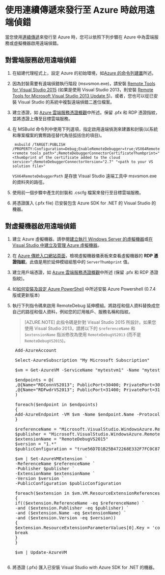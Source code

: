 <properties
	pageTitle="對連續傳遞啟用遠端偵錯 | Microsoft Azure"
	description="了解在使用連續傳遞來部署至 Azure 時如何啟用遠端偵錯"
	services="cloud-services"
	documentationCenter=".net"
	authors="TomArcher"
	manager="douge"
	editor=""/>

<tags
	ms.service="cloud-services"
	ms.workload="infrastructure-services"
	ms.tgt_pltfrm="vm-multiple"
	ms.devlang="dotnet"
	ms.topic="article"
	ms.date="01/30/2016"
	ms.author="tarcher"/>

# 使用連續傳遞來發行至 Azure 時啟用遠端偵錯

當您使用[連續傳遞](cloud-services-dotnet-continuous-delivery.md)來發行至 Azure 時，您可以依照下列步驟在 Azure 中為雲端服務或虛擬機器啟用遠端偵錯。

## 對雲端服務啟用遠端偵錯

1. 在組建代理程式上，設定 Azure 的初始環境，如[Azure 的命令列建置](http://msdn.microsoft.com/library/hh535755.aspx)所述。
2. 因為封裝需要有遠端偵錯執行階段 (msvsmon.exe)，請安裝 [Remote Tools for Visual Studio 2015](http://www.microsoft.com/zh-TW/download/details.aspx?id=48155) (如果是使用 Visual Studio 2013，則安裝 [Remote Tools for Microsoft Visual Studio 2013 Update 5](https://www.microsoft.com/zh-TW/download/details.aspx?id=48156))。或者，您也可以從已安裝 Visual Studio 的系統中複製遠端偵錯二進位檔案。
3. 建立憑證，如 [Azure 雲端服務憑證概觀](cloud-services-certs-create.md)中所述。保留 .pfx 和 RDP 憑證指紋，並將憑證上傳至目標雲端服務。
4. 在 MSBuild 命令列中使用下列選項，指定啟用遠端偵測來建置和封裝(以系統和專案檔案的實際路徑替代角括弧括住的項目)。

		msbuild /TARGET:PUBLISH /PROPERTY:Configuration=Debug;EnableRemoteDebugger=true;VSX64RemoteDebuggerPath="<remote tools path>";RemoteDebuggerConnectorCertificateThumbprint="<thumbprint of the certificate added to the cloud service>";RemoteDebuggerConnectorVersion="2.7" "<path to your VS solution file>"

	`VSX64RemoteDebuggerPath` 是存放 Visual Studio 遠端工具中 msvsmon.exe 的資料夾的路徑。

5. 使用前一個步驟中產生的封裝和 .cscfg 檔案來發行至目標雲端服務。
6. 將憑證匯入 (.pfx file) 已安裝包含 Azure SDK for .NET 的 Visual Studio 的機器。

## 對虛擬機器啟用遠端偵錯

1. 建立 Azure 虛擬機器。請參閱[建立執行 Windows Server 的虛擬機器](/virtual-machines/virtual-machines-windows-tutorial.md)或[在 Visual Studio 中建立及管理 Azure 虛擬機器](/vs-azure-tools-virtual-machines-create-manage.md)。
2. 在 [Azure 傳統入口網站頁面](http://go.microsoft.com/fwlink/p/?LinkID=269851)，檢視虛擬機器儀表板來查看虛擬機器的 **RDP 憑證指紋**。此值是用於延伸模組組態中的 `ServerThumbprint` 值。
3. 建立用戶端憑證，如 [Azure 雲端服務憑證概觀](cloud-services-certs-create.md)中所述 (保留 .pfx 和 RDP 憑證指紋)。
4. 如[如何安裝及設定 Azure PowerShell](powershell-install-configure.md) 中所述安裝 Azure Powershell (0.7.4 版或更新版本)
5. 執行下列指令碼來啟用 RemoteDebug 延伸模組。將路徑和個人資料替換成您自己的路徑和個人資料，例如您的訂用帳戶、服務名稱和指紋。

	>[AZURE.NOTE] 此指令碼是針對 Visual Studio 2015 所設計。如果您使用 Visual Studio 2013，請將以下的 `$referenceName` 和 `$extensionName` 指派修改為使用 `RemoteDebugVS2013` (而不是 `RemoteDebugVS2015`)。

	<pre>
    Add-AzureAccount

    Select-AzureSubscription "My Microsoft Subscription"

    $vm = Get-AzureVM -ServiceName "mytestvm1" -Name "mytestvm1"

    $endpoints = @(
    ,@{Name="RDConnVS2013"; PublicPort=30400; PrivatePort=30398}
    ,@{Name="RDFwdrVS2013"; PublicPort=31400; PrivatePort=31398}
    )

    foreach($endpoint in $endpoints)
    {
    Add-AzureEndpoint -VM $vm -Name $endpoint.Name -Protocol tcp -PublicPort $endpoint.PublicPort -LocalPort $endpoint.PrivatePort
    }

    $referenceName = "Microsoft.VisualStudio.WindowsAzure.RemoteDebug.RemoteDebugVS2015"
    $publisher = "Microsoft.VisualStudio.WindowsAzure.RemoteDebug"
    $extensionName = "RemoteDebugVS2015"
    $version = "1.*"
    $publicConfiguration = "<PublicConfig><Connector.Enabled>true</Connector.Enabled><ClientThumbprint>56D7D1B25B472268E332F7FC0C87286458BFB6B2</ClientThumbprint><ServerThumbprint>E7DCB00CB916C468CC3228261D6E4EE45C8ED3C6</ServerThumbprint><ConnectorPort>30398</ConnectorPort><ForwarderPort>31398</ForwarderPort></PublicConfig>"

    $vm | Set-AzureVMExtension `
    -ReferenceName $referenceName `
    -Publisher $publisher `
    -ExtensionName $extensionName `
    -Version $version `
    -PublicConfiguration $publicConfiguration

    foreach($extension in $vm.VM.ResourceExtensionReferences)
    {
    if(($extension.ReferenceName -eq $referenceName) `
    -and ($extension.Publisher -eq $publisher) `
    -and ($extension.Name -eq $extensionName) `
    -and ($extension.Version -eq $version))
    {
    $extension.ResourceExtensionParameterValues[0].Key = 'config.txt'
    break
    }
    }

    $vm | Update-AzureVM
	</pre>

6. 將憑證 (.pfx) 匯入已安裝 Visual Studio with Azure SDK for .NET 的機器。

<!----HONumber=AcomDC_0204_2016-->